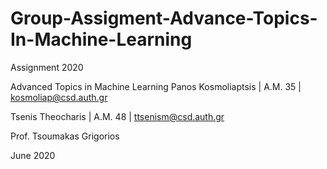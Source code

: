 # Group-Assigment-Advance-Topics-In-Machine-Learning
 
Assignment 2020

Advanced Topics in Machine Learning
Panos Kosmoliaptsis | A.M. 35 | kosmoliap@csd.auth.gr

Tsenis Theocharis | A.M. 48 | ttsenism@csd.auth.gr


Prof. Tsoumakas Grigorios

June 2020
